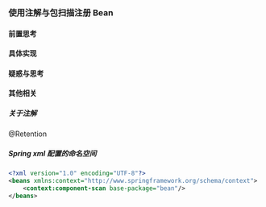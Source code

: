 ### 使用注解与包扫描注册 Bean

#### 前置思考

#### 具体实现

#### 疑惑与思考

#### 其他相关

##### 关于注解

@Retention

##### Spring xml 配置的命名空间

```xml
<?xml version="1.0" encoding="UTF-8"?>
<beans xmlns:context="http://www.springframework.org/schema/context">
    <context:component-scan base-package="bean"/>
</beans>
```

